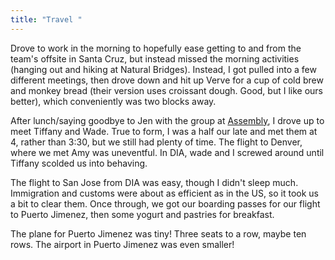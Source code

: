 ```yaml
---
title: "Travel "
---
```


Drove to work in the morning to hopefully ease getting to and from the team's offsite in Santa Cruz, but instead missed the morning activities (hanging out and hiking at Natural Bridges). Instead, I got pulled into a few different meetings, then drove down and hit up Verve for a cup of cold brew and monkey bread (their version uses croissant dough. Good, but I like ours better), which conveniently was two blocks away.

After lunch/saying goodbye to Jen with the group at [Assembly](), I drove up to meet Tiffany and Wade. True to form, I was a half our late and met them at 4, rather than 3:30, but we still had plenty of time. The flight to Denver, where we met Amy was uneventful. In DIA, wade and I screwed around until Tiffany scolded us into behaving.

The flight to San Jose from DIA was easy, though I didn't sleep much. Immigration and customs were about as efficient as in the US, so it took us a bit to clear them. Once through, we got our boarding passes for our flight to Puerto Jimenez, then some yogurt and pastries for breakfast.

The plane for Puerto Jimenez was tiny! Three seats to a row, maybe ten rows. The airport in Puerto Jimenez was even smaller!
